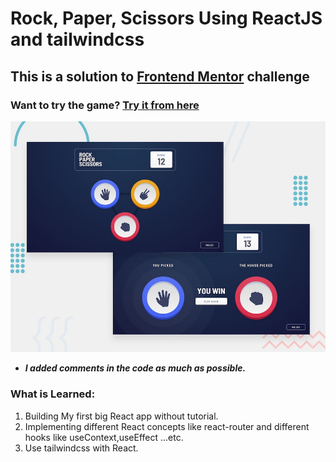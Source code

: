 # Rock, Paper, Scissors Using ReactJS and tailwindcss

## This is a solution to [Frontend Mentor](https://www.frontendmentor.io) challenge

### Want to try the game? [Try it from here](https://rock-paper-scissors-reactjs.pages.dev/)

![Design preview for the Rock, Paper, Scissors coding challenge](./design/desktop-preview.jpg)

- **_I added comments in the code as much as possible._**

### What is Learned:

1. Building My first big React app without tutorial.
2. Implementing different React concepts like react-router and different hooks like useContext,useEffect ...etc.
3. Use tailwindcss with React.
